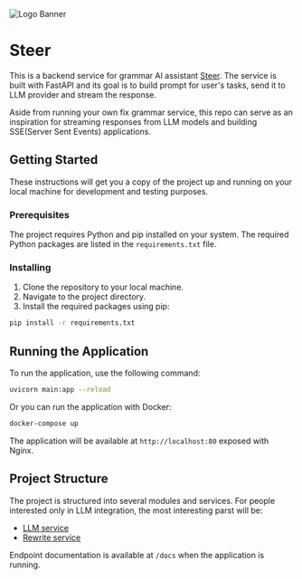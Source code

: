 ![Logo Banner](logo_banner.png)
# Steer

This is a backend service for grammar AI assistant [Steer](steerapp.ai). The service is built with FastAPI and its goal is to build prompt for user's tasks, send it to LLM provider and stream the response.

Aside from running your own fix grammar service, this repo can serve as an inspiration for streaming responses from LLM models and building SSE(Server Sent Events) applications.

## Getting Started

These instructions will get you a copy of the project up and running on your local machine for development and testing purposes.

### Prerequisites

The project requires Python and pip installed on your system. The required Python packages are listed in the `requirements.txt` file.

### Installing

1. Clone the repository to your local machine.
2. Navigate to the project directory.
3. Install the required packages using pip:

```bash
pip install -r requirements.txt
```

## Running the Application

To run the application, use the following command:

```bash
uvicorn main:app --reload
```

Or you can run the application with Docker:

```bash
docker-compose up
```
The application will be available at `http://localhost:80` exposed with Nginx.



## Project Structure

The project is structured into several modules and services. For people interested only in LLM integration, the most interesting parst will be:

- [LLM service](app/services/openai_service.py)
- [Rewrite service](app/services/rewrite_service.py)

Endpoint documentation is available at `/docs` when the application is running.